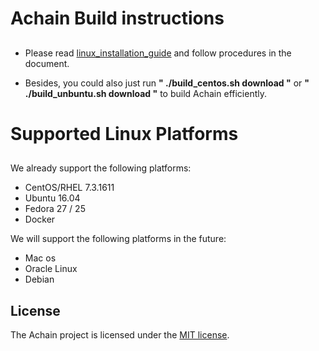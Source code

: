 # Achain Build instructions
##
- Please read [linux_installation_guide](https://github.com/Achain-Dev/Achain_linux/blob/master/linux_installation_guide) and follow  procedures in the document. 

- Besides, you could also just run **" ./build_centos.sh download "** or **" ./build_unbuntu.sh download "** to build Achain efficiently.


# Supported Linux Platforms
##

We already support the following platforms:

* CentOS/RHEL 7.3.1611 
* Ubuntu 16.04
* Fedora 27 / 25
* Docker


We will support the following platforms in the future:

* Mac os
* Oracle Linux
* Debian

License
------

The Achain project is licensed under the [MIT license](LICENSE).
